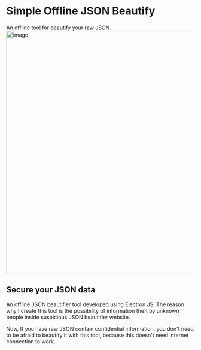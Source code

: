 # Simple Offline JSON Beautify
An offline tool for beautify your raw JSON.
<img width="650" alt="image" src="https://github.com/Revtm/simple-json-beautify/assets/39016040/636b5f17-7f72-4c4e-b4d2-8fad2d530266">
## Secure your JSON data
An offline JSON beautifier tool developed using Electron JS. The reason why I create this tool is the possibility of information theft by unknown people inside suspicious JSON beautifier website.

Now, If you have raw JSON contain confidential information, you don't need to be afraid to beautify it with this tool, because this doesn't need internet connection to work. 
